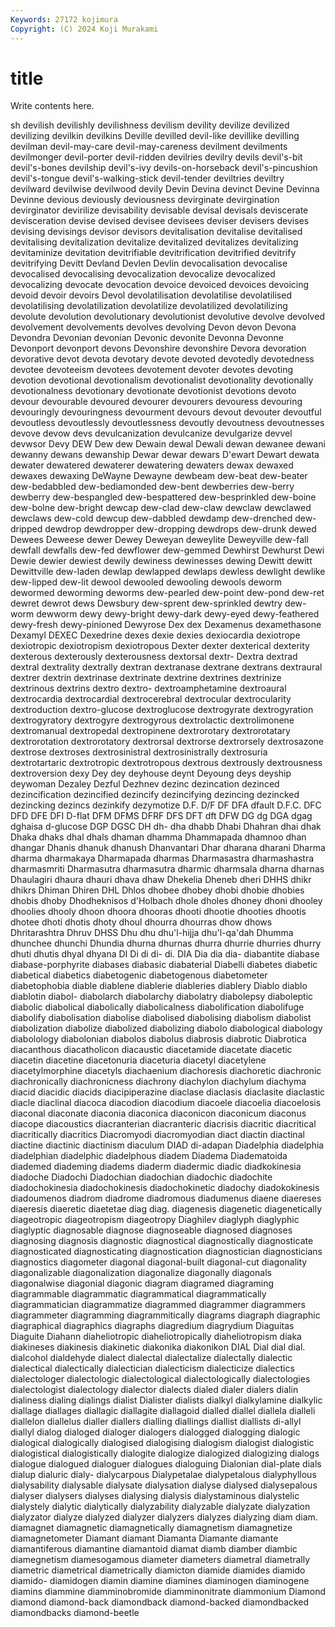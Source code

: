 ```yaml
---
Keywords: 27172 kojimura
Copyright: (C) 2024 Koji Murakami
---
```


# title

Write contents here.



sh
devilish devilishly devilishness devilism devility devilize devilized devilizing devilkin devilkins
Deville devilled devil-like devillike devilling devilman devil-may-care devil-may-careness devilment devilments
devilmonger devil-porter devil-ridden devilries devilry devils devil's-bit devil's-bones devilship devil's-ivy
devils-on-horseback devil's-pincushion devil's-tongue devil's-walking-stick devil-tender deviltries deviltry devilward devilwise devilwood
devily Devin Devina devinct Devine Devinna Devinne devious deviously deviousness
devirginate devirgination devirginator devirilize devisability devisable devisal devisals deviscerate devisceration
devise devised devisee devisees deviser devisers devises devising devisings devisor
devisors devitalisation devitalise devitalised devitalising devitalization devitalize devitalized devitalizes devitalizing
devitaminize devitation devitrifiable devitrification devitrified devitrify devitrifying Devitt Devland Devlen
Devlin devocalisation devocalise devocalised devocalising devocalization devocalize devocalized devocalizing devocate
devocation devoice devoiced devoices devoicing devoid devoir devoirs Devol devolatilisation
devolatilise devolatilised devolatilising devolatilization devolatilize devolatilized devolatilizing devolute devolution devolutionary
devolutionist devolutive devolve devolved devolvement devolvements devolves devolving Devon devon
Devona Devondra Devonian devonian Devonic devonite Devonna Devonne Devonport devonport
devons Devonshire devonshire Devora devoration devorative devot devota devotary devote
devoted devotedly devotedness devotee devoteeism devotees devotement devoter devotes devoting
devotion devotional devotionalism devotionalist devotionality devotionally devotionalness devotionary devotionate devotionist
devotions devoto devour devourable devoured devourer devourers devouress devouring devouringly
devouringness devourment devours devout devouter devoutful devoutless devoutlessly devoutlessness devoutly
devoutness devoutnesses devove devow devs devulcanization devulcanize devulgarize devvel devwsor
Devy DEW Dew dew Dewain dewal Dewali dewan dewanee dewani
dewanny dewans dewanship Dewar dewar dewars D'ewart Dewart dewata dewater
dewatered dewaterer dewatering dewaters dewax dewaxed dewaxes dewaxing DeWayne Dewayne
dewbeam dew-beat dew-beater dew-bedabbled dew-bediamonded dew-bent dewberries dew-berry dewberry dew-bespangled
dew-bespattered dew-besprinkled dew-boine dew-bolne dew-bright dewcap dew-clad dew-claw dewclaw dewclawed
dewclaws dew-cold dewcup dew-dabbled dewdamp dew-drenched dew-dripped dewdrop dewdropper dew-dropping
dewdrops dew-drunk dewed Dewees Deweese dewer Dewey Deweyan deweylite Deweyville
dew-fall dewfall dewfalls dew-fed dewflower dew-gemmed Dewhirst Dewhurst Dewi Dewie
dewier dewiest dewily dewiness dewinesses dewing Dewitt dewitt Dewittville dew-laden
dewlap dewlapped dewlaps dewless dewlight dewlike dew-lipped dew-lit dewool dewooled
dewooling dewools deworm dewormed deworming deworms dew-pearled dew-point dew-pond dew-ret
dewret dewrot dews Dewsbury dew-sprent dew-sprinkled dewtry dew-worm dewworm dewy
dewy-bright dewy-dark dewy-eyed dewy-feathered dewy-fresh dewy-pinioned Dewyrose Dex dex Dexamenus
dexamethasone Dexamyl DEXEC Dexedrine dexes dexie dexies dexiocardia dexiotrope dexiotropic
dexiotropism dexiotropous Dexter dexter dexterical dexterity dexterous dexterously dexterousness dextorsal
dextr- Dextra dextrad dextral dextrality dextrally dextran dextranase dextrane dextrans
dextraural dextrer dextrin dextrinase dextrinate dextrine dextrines dextrinize dextrinous dextrins
dextro dextro- dextroamphetamine dextroaural dextrocardia dextrocardial dextrocerebral dextrocular dextrocularity dextroduction
dextro-glucose dextroglucose dextrogyrate dextrogyration dextrogyratory dextrogyre dextrogyrous dextrolactic dextrolimonene dextromanual
dextropedal dextropinene dextrorotary dextrorotatary dextrorotation dextrorotatory dextrorsal dextrorse dextrorsely dextrosazone
dextrose dextroses dextrosinistral dextrosinistrally dextrosuria dextrotartaric dextrotropic dextrotropous dextrous dextrously
dextrousness dextroversion dexy Dey dey deyhouse deynt Deyoung deys deyship
deywoman Dezaley Dezful Dezhnev dezinc dezincation dezinced dezincification dezincified dezincify
dezincifying dezincing dezincked dezincking dezincs dezinkify dezymotize D.F. D/F DF
DFA dfault D.F.C. DFC DFD DFE DFI D-flat DFM DFMS
DFRF DFS DFT dft DFW DG dg DGA dgag dghaisa
d-glucose DGP DGSC DH dh- dha dhabb Dhabi Dhahran dhai
dhak Dhaka dhaks dhal dhals dhaman dhamma Dhammapada dhamnoo dhan
dhangar Dhanis dhanuk dhanush Dhanvantari Dhar dharana dharani Dharma dharma
dharmakaya Dharmapada dharmas Dharmasastra dharmashastra dharmasmriti Dharmasutra dharmasutra dharmic dharmsala
dharna dharnas Dhaulagiri dhaura dhauri dhava dhaw Dhekelia Dheneb dheri
DHHS dhikr dhikrs Dhiman Dhiren DHL Dhlos dhobee dhobey dhobi
dhobie dhobies dhobis dhoby Dhodheknisos d'Holbach dhole dholes dhoney dhoni
dhooley dhoolies dhooly dhoon dhoora dhooras dhooti dhootie dhooties dhootis
dhotee dhoti dhotis dhoty dhoul dhourra dhourras dhow dhows Dhritarashtra
Dhruv DHSS Dhu dhu dhu'l-hijja dhu'l-qa'dah Dhumma dhunchee dhunchi Dhundia
dhurna dhurnas dhurra dhurrie dhurries dhurry dhuti dhutis dhyal dhyana
DI Di di di- di. DIA Dia dia dia- diabantite
diabase diabase-porphyrite diabases diabasic diabaterial Diabelli diabetes diabetic diabetical diabetics
diabetogenic diabetogenous diabetometer diabetophobia diable diablene diablerie diableries diablery Diablo
diablo diablotin diabol- diabolarch diabolarchy diabolatry diabolepsy diaboleptic diabolic diabolical
diabolically diabolicalness diabolification diabolifuge diabolify diabolisation diabolise diabolised diabolising diabolism
diabolist diabolization diabolize diabolized diabolizing diabolo diabological diabology diabolology diabolonian
diabolos diabolus diabrosis diabrotic Diabrotica diacanthous diacatholicon diacaustic diacetamide diacetate
diacetic diacetin diacetine diacetonuria diaceturia diacetyl diacetylene diacetylmorphine diacetyls diachaenium
diachoresis diachoretic diachronic diachronically diachronicness diachrony diachylon diachylum diachyma diacid
diacidic diacids diacipiperazine diaclase diaclasis diaclasite diaclastic diacle diaclinal diacoca
diacodion diacodium diacoele diacoelia diacoelosis diaconal diaconate diaconia diaconica diaconicon
diaconicum diaconus diacope diacoustics diacranterian diacranteric diacrisis diacritic diacritical diacritically
diacritics Diacromyodi diacromyodian diact diactin diactinal diactine diactinic diactinism diaculum
DIAD di-adapan Diadelphia diadelphia diadelphian diadelphic diadelphous diadem Diadema Diadematoida
diademed diademing diadems diaderm diadermic diadic diadkokinesia diadoche Diadochi Diadochian
diadochian diadochic diadochite diadochokinesia diadochokinesis diadochokinetic diadochy diadokokinesis diadoumenos diadrom
diadrome diadromous diadumenus diaene diaereses diaeresis diaeretic diaetetae diag diag.
diagenesis diagenetic diagenetically diageotropic diageotropism diageotropy Diaghilev diaglyph diaglyphic diaglyptic
diagnosable diagnose diagnoseable diagnosed diagnoses diagnosing diagnosis diagnostic diagnostical diagnostically
diagnosticate diagnosticated diagnosticating diagnostication diagnostician diagnosticians diagnostics diagometer diagonal diagonal-built
diagonal-cut diagonality diagonalizable diagonalization diagonalize diagonally diagonals diagonalwise diagonial diagonic
diagram diagramed diagraming diagrammable diagrammatic diagrammatical diagrammatically diagrammatician diagrammatize diagrammed
diagrammer diagrammers diagrammeter diagramming diagrammitically diagrams diagraph diagraphic diagraphical diagraphics
diagraphs diagredium diagrydium Diaguitas Diaguite Diahann diaheliotropic diaheliotropically diaheliotropism diaka
diakineses diakinesis diakinetic diakonika diakonikon DIAL Dial dial dial. dialcohol
dialdehyde dialect dialectal dialectalize dialectally dialectic dialectical dialectically dialectician dialecticism
dialecticize dialectics dialectologer dialectologic dialectological dialectologically dialectologies dialectologist dialectology dialector
dialects dialed dialer dialers dialin dialiness dialing dialings dialist Dialister
dialists dialkyl dialkylamine dialkylic diallage diallages diallagic diallagite diallagoid dialled
diallel diallela dialleli diallelon diallelus dialler diallers dialling diallings diallist
diallists di-allyl diallyl dialog dialoged dialoger dialogers dialogged dialogging dialogic
dialogical dialogically dialogised dialogising dialogism dialogist dialogistic dialogistical dialogistically dialogite
dialogize dialogized dialogizing dialogs dialogue dialogued dialoguer dialogues dialoguing Dialonian
dial-plate dials dialup dialuric dialy- dialycarpous Dialypetalae dialypetalous dialyphyllous dialysability
dialysable dialysate dialysation dialyse dialysed dialysepalous dialyser dialysers dialyses dialysing
dialysis dialystaminous dialystelic dialystely dialytic dialytically dialyzability dialyzable dialyzate dialyzation
dialyzator dialyze dialyzed dialyzer dialyzers dialyzes dialyzing diam diam. diamagnet
diamagnetic diamagnetically diamagnetism diamagnetize diamagnetometer Diamant diamant Diamanta Diamante diamante
diamantiferous diamantine diamantoid diamat diamb diamber diambic diamegnetism diamesogamous diameter
diameters diametral diametrally diametric diametrical diametrically diamicton diamide diamides diamido
diamido- diamidogen diamin diamine diamines diaminogen diaminogene diamins diammine diamminobromide
diamminonitrate diammonium Diamond diamond diamond-back diamondback diamond-backed diamondbacked diamondbacks diamond-beetle
